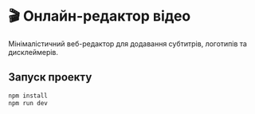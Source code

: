 # 🎬 Онлайн-редактор відео

Мінімалістичний веб-редактор для додавання субтитрів, логотипів та дисклеймерів.

## Запуск проекту
```bash
npm install
npm run dev